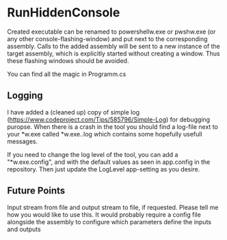 # RunHiddenConsole
Created executable can be renamed to powershellw.exe or pwshw.exe (or any other console-flashing-window) 
and put next to the corresponding assembly. Calls to the added assembly will be sent to a new instance of 
the target assembly, which is explicitly started without creating a window. Thus these flashing windows 
should be avoided.

You can find all the magic in Programm.cs
## Logging
I have added a (cleaned up) copy of simple log (https://www.codeproject.com/Tips/585796/Simple-Log) for 
debugging puropse. When there is a crash in the tool you should find a log-file next to your *w.exe called 
*w.exe.<date>.log which contains some hopefully usefull messages.

If you need to change the log level of the tool, you can add a "*w.exe.config", and with the default values 
as seen in app.config in the repository. Then just update the LogLevel app-setting as you desire.
## Future Points
Input stream from file and output stream to file, if requested.
    Please tell me how you would like to use this. It would probably require a config file alongside 
	the assembly to configure which parameters define the inputs and outputs
